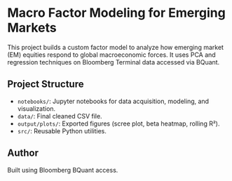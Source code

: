 # Macro Factor Modeling for Emerging Markets

This project builds a custom factor model to analyze how emerging market (EM) equities respond to global macroeconomic forces.
It uses PCA and regression techniques on Bloomberg Terminal data accessed via BQuant.

## Project Structure
- `notebooks/`: Jupyter notebooks for data acquisition, modeling, and visualization.
- `data/`: Final cleaned CSV file.
- `output/plots/`: Exported figures (scree plot, beta heatmap, rolling R²).
- `src/`: Reusable Python utilities.

## Author
Built using Bloomberg BQuant access.
